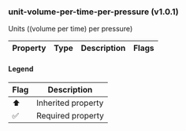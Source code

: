 ### unit-volume-per-time-per-pressure (v1.0.1)
Units ((volume per time) per pressure)

| Property | Type | Description | Flags |
|---|---|---|---|


#### Legend

| Flag | Description |
| --- | --- |
| ⬆️ | Inherited property |
| ✅ | Required property |

